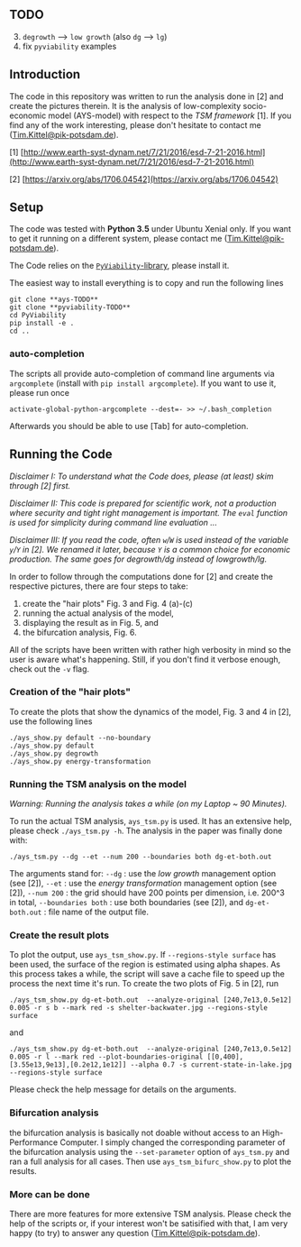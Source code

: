 ## TODO

3. `degrowth` --> `low growth` (also `dg` --> `lg`)
4. fix `pyviability` examples


## Introduction

The code in this repository was written to run the analysis done in [2] and create the pictures therein. It is the analysis of low-complexity socio-economic model (AYS-model) with respect to the *TSM framework* [1]. If you find any of the work interesting, please don't hesitate to contact me (Tim.Kittel@pik-potsdam.de).


[1] [http://www.earth-syst-dynam.net/7/21/2016/esd-7-21-2016.html](http://www.earth-syst-dynam.net/7/21/2016/esd-7-21-2016.html)

[2] [https://arxiv.org/abs/1706.04542](https://arxiv.org/abs/1706.04542)


## Setup

The code was tested with **Python 3.5** under Ubuntu Xenial only. If you want to get it running on a different system, please contact me (Tim.Kittel@pik-potsdam.de).

The Code relies on the [`PyViability`-library](https://github.com/timkittel/PyViability), please install it.

The easiest way to install everything is to copy and run the following lines
```
git clone **ays-TODO**
git clone **pyviability-TODO**
cd PyViability
pip install -e .
cd ..
```

### auto-completion

The scripts all provide auto-completion of command line arguments via `argcomplete` (install with `pip install argcomplete`). If you want to use it, please run once
```
activate-global-python-argcomplete --dest=- >> ~/.bash_completion
```
Afterwards you should be able to use [Tab] for auto-completion.


## Running the Code

*Disclaimer I: To understand what the Code does, please (at least) skim through [2] first.*

*Disclaimer II: This code is prepared for scientific work, not a production where security and tight right management is important. The `eval` function is used for simplicity during command line evaluation ...*

*Disclaimer III: If you read the code, often `w`/`W` is used instead of the variable `y`/`Y` in [2]. We renamed it later, because `Y` is a common choice for economic production. The same goes for degrowth/dg instead of lowgrowth/lg.*

In order to follow through the computations done for [2] and create the respective pictures, there are four steps  to take:

1. create the "hair plots" Fig. 3 and Fig. 4 (a)-(c)
2. running the actual analysis of the model,
3. displaying the result as in Fig. 5, and
4. the bifurcation analysis, Fig. 6.

All of the scripts have been written with rather high verbosity in mind so the user is aware what's happening. Still, if you don't find it verbose enough, check out the `-v` flag.


### Creation of the "hair plots"

To create the plots that show the dynamics of the model, Fig. 3 and 4 in [2], use the following lines
```
./ays_show.py default --no-boundary
./ays_show.py default
./ays_show.py degrowth
./ays_show.py energy-transformation
```

### Running the TSM analysis on the model

*Warning: Running the analysis takes a while (on my Laptop ~ 90 Minutes).*

To run the actual TSM analysis, `ays_tsm.py` is used. It has an extensive help, please check `./ays_tsm.py -h`. The analysis in the paper was finally done with:
```
./ays_tsm.py --dg --et --num 200 --boundaries both dg-et-both.out
```
The arguments stand for:
`--dg` : use the *low growth* management option (see [2]),
`--et` : use the *energy transformation* management option (see [2]),
`--num 200` : the grid should have 200 points per dimension, i.e. 200^3 in total,
`--boundaries both` : use both boundaries (see [2]), and
`dg-et-both.out` : file name of the output file.

### Create the result plots

To plot the output, use `ays_tsm_show.py`. If `--regions-style surface` has been used, the surface of the region is estimated using alpha shapes. As this process takes a while, the script will save a cache file to speed up the process the next time it's run. To create the two plots of Fig. 5 in [2], run 
```
./ays_tsm_show.py dg-et-both.out  --analyze-original [240,7e13,0.5e12] 0.005 -r s b --mark red -s shelter-backwater.jpg --regions-style surface
```
and
```
./ays_tsm_show.py dg-et-both.out  --analyze-original [240,7e13,0.5e12] 0.005 -r l --mark red --plot-boundaries-original [[0,400],[3.55e13,9e13],[0.2e12,1e12]] --alpha 0.7 -s current-state-in-lake.jpg --regions-style surface
```
Please check the help message for details on the arguments.

### Bifurcation analysis

the bifurcation analysis is basically not doable without access to an High-Performance Computer. I simply changed the corresponding parameter of the bifurcation analysis using the `--set-parameter` option of `ays_tsm.py` and ran a full analysis for all cases. Then use `ays_tsm_bifurc_show.py` to plot the results.

### More can be done

There are more features for more extensive TSM analysis. Please check the help of the scripts or, if your interest won't be satisified with that, I am very happy (to try) to answer any question (Tim.Kittel@pik-potsdam.de).


